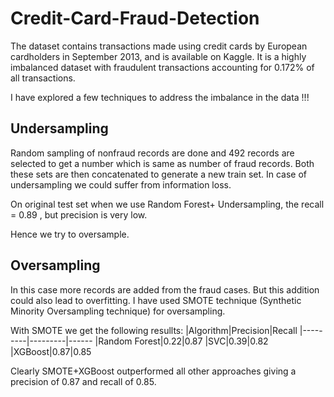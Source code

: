 # Credit-Card-Fraud-Detection

The dataset contains transactions made using credit cards by European cardholders in September 2013, and is available on Kaggle. It is a highly imbalanced dataset with fraudulent transactions accounting for 0.172% of all transactions.

I have explored a few techniques to address the imbalance in the data !!! 

## Undersampling

Random sampling of nonfraud records are done and 492 records are selected to get a number which is same as number of fraud records. Both these sets are then concatenated to generate a new train set. In case of undersampling we could suffer from information loss.

On original test set when we use Random Forest+ Undersampling, the recall = 0.89 , but precision is very low. 

Hence we try to oversample.

## Oversampling

In this case more records are added from the fraud cases. But this addition could also lead to overfitting. I have used SMOTE technique (Synthetic Minority Oversampling technique) for oversampling.

With SMOTE we get the following resullts:
 |Algorithm|Precision|Recall
 |---------|---------|------
 |Random Forest|0.22|0.87
 |SVC|0.39|0.82
 |XGBoost|0.87|0.85

Clearly SMOTE+XGBoost outperformed all other approaches giving a precision of 0.87 and recall of 0.85.
